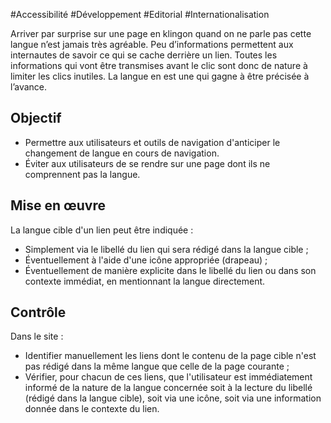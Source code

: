 
#Accessibilité #Développement #Editorial #Internationalisation

Arriver par surprise sur une page en klingon quand on ne parle pas cette langue n’est jamais très agréable. Peu d’informations permettent aux internautes de savoir ce qui se cache derrière un lien. Toutes les informations qui vont être transmises avant le clic sont donc de nature à limiter les clics inutiles. La langue en est une qui gagne à être précisée à l’avance.

Objectif
--------

*   Permettre aux utilisateurs et outils de navigation d'anticiper le changement de langue en cours de navigation.
*   Éviter aux utilisateurs de se rendre sur une page dont ils ne comprennent pas la langue.

Mise en œuvre
-------------

La langue cible d'un lien peut être indiquée :

*   Simplement via le libellé du lien qui sera rédigé dans la langue cible ;
*   Éventuellement à l'aide d'une icône appropriée (drapeau) ;
*   Éventuellement de manière explicite dans le libellé du lien ou dans son contexte immédiat, en mentionnant la langue directement.

Contrôle
--------

Dans le site :

*   Identifier manuellement les liens dont le contenu de la page cible n'est pas rédigé dans la même langue que celle de la page courante ;
*   Vérifier, pour chacun de ces liens, que l'utilisateur est immédiatement informé de la nature de la langue concernée soit à la lecture du libellé (rédigé dans la langue cible), soit via une icône, soit via une information donnée dans le contexte du lien.

